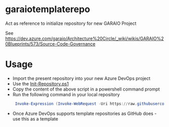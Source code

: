 # garaiotemplaterepo
Act as reference to initialize repository for new GARAIO Project

See https://dev.azure.com/garaio/Architecture%20Circle/_wiki/wikis/GARAIO%20Blueprints/573/Source-Code-Governance

# Usage
- Import the present repository into your new Azure DevOps project
- Use the [Init-Repository.ps1](/src/init-script/Init-Repository.ps1)
- Copy the content of the above script in a powershell command prompt
- Run the following command in your local repository
  ```powershell
   Invoke-Expression (Invoke-WebRequest -Uri https://raw.githubusercontent.com/garaio/garaiotemplaterepo/main/src/init-script/Init-Repository.ps1)
  ```
- Once Azure DevOps supports template repositories as GitHub does - use this as a template
